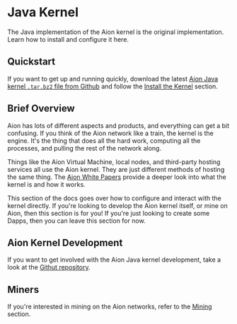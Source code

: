 # Java Kernel

The Java implementation of the Aion kernel is the original implementation. Learn how to install and configure it here.

## Quickstart

If you want to get up and running quickly, download the latest [Aion Java kernel `.tar.bz2` file from Github](https://github.com/aionnetwork/aion/releases) and follow the [Install the Kernel](install-the-kernel) section.

## Brief Overview

Aion has lots of different aspects and products, and everything can get a bit confusing. If you think of the Aion network like a train, the kernel is the engine. It's the thing that does all the hard work, computing all the processes, and pulling the rest of the network along.

Things like the Aion Virtual Machine, local nodes, and third-party hosting services all use the Aion kernel. They are just different methods of hosting the same thing. The [Aion White Papers](https://aion.network/developers/#whitepapers) provide a deeper look into what the kernel is and how it works.

This section of the docs goes over how to configure and interact with the kernel directly. If you're looking to develop the Aion kernel itself, or mine on Aion, then this section is for you! If you're just looking to create some Dapps, then you can leave this section for now.

## Aion Kernel Development

If you want to get involved with the Aion Java kernel development, take a look at the [Githut repository](https://github.com/aionnetwork/aion/).

## Miners

If you're interested in mining on the Aion networks, refer to the [Mining](/extra/mining) section.